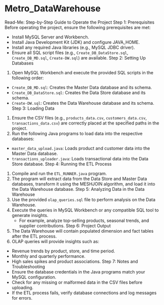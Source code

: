# Metro_DataWarehouse
Read-Me: Step-by-Step Guide to Operate the Project
Step 1: Prerequisites
Before operating the project, ensure the following prerequisites are met:
- Install MySQL Server and Workbench.
- Install Java Development Kit (JDK) and configure JAVA_HOME.
- Install any required Java libraries (e.g., MySQL JDBC driver).
- Ensure all SQL script files (e.g., `Create_DB_DataStore.sql`, `Create_DB_MD.sql`, `Create-DW.sql`) are available.
Step 2: Setting Up Databases
1. Open MySQL Workbench and execute the provided SQL scripts in the following order:
- `Create_DB_MD.sql`: Creates the Master Data database and its schema.
- `Create_DB_DataStore.sql`: Creates the Data Store database and its schema.
- `Create-DW.sql`: Creates the Data Warehouse database and its schema.
Step 3: Loading Data
1. Ensure the CSV files (e.g., `products_data.csv`, `customers_data.csv`, `transactions_data.csv`) are correctly placed at the specified paths in the project.
2. Run the following Java programs to load data into the respective databases:
- `master_data_upload.java`: Loads product and customer data into the Master Data database.
- `transactions_uploader.java`: Loads transactional data into the Data Store database.
Step 4: Running the ETL Process
1. Compile and run the `ETL_RUNNER.java` program.
2. The program will extract data from the Data Store and Master Data databases, transform it using the MESHJOIN algorithm, and load it into the Data Warehouse database.
Step 5: Analyzing Data in the Data Warehouse
1. Use the provided `olap_queries.sql` file to perform analysis on the Data Warehouse.
2. Execute the queries in MySQL Workbench or any compatible SQL tool to generate insights.
   - For example, analyze top-selling products, seasonal trends, and supplier contributions.
Step 6: Project Output
1. The Data Warehouse will contain populated dimension and fact tables after the ETL process.
2. OLAP queries will provide insights such as:
- Revenue trends by product, store, and time period.
- Monthly and quarterly performance.
- High sales spikes and product associations.
Step 7: Notes and Troubleshooting
- Ensure the database credentials in the Java programs match your MySQL configuration.
- Check for any missing or malformed data in the CSV files before uploading.
- If the ETL process fails, verify database connections and log messages for errors.

